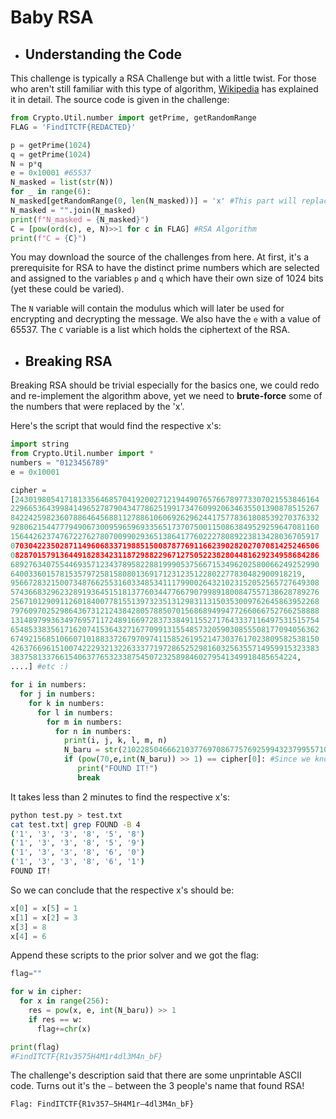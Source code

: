 # Baby RSA 

* ## Understanding the Code
This challenge is typically a RSA Challenge but with a little twist.
For those who aren't still familiar with this type of algorithm, [Wikipedia](https://en.wikipedia.org/wiki/RSA_(cryptosystem))
has explained it in detail.
The source code is given in the challenge:
```python
from Crypto.Util.number import getPrime, getRandomRange
FLAG = 'FindITCTF{REDACTED}'

p = getPrime(1024)
q = getPrime(1024)
N = p*q
e = 0x10001 #65537
N_masked = list(str(N))
for _ in range(6):
N_masked[getRandomRange(0, len(N_masked))] = 'x' #This part will replace certain number randomly from N with 'x'
N_masked = "".join(N_masked)
print(f"N_masked = {N_masked}")
C = [pow(ord(c), e, N)>>1 for c in FLAG] #RSA Algorithm
print(f"C = {C}")
```
You may download the source of the challenges from here.
At first, it's a prerequisite for RSA to have the distinct prime numbers which
are selected and assigned to the variables `p` and `q` which have their own
size of 1024 bits (yet these could be varied).

The `N` variable will contain the modulus which will later be used for encrypting and
decrypting the message. We also have the `e` with a value of 65537.
The `C` variable is a list which holds the ciphertext of the RSA.

* ## Breaking RSA
Breaking RSA should be trivial especially for the basics one, we could redo and re-implement
the algorithm above, yet we need to **brute-force** some of the numbers that were replaced by 
the 'x'.

Here's the script that would find the respective x's:
```python
import string
from Crypto.Util.number import *
numbers = "0123456789"
e = 0x10001

cipher =
[24301980541718133564685704192002712194490765766789773307021553846164
229665364399841496527879043477862519917347609920634635501390878515267
842242598236078864645688112788610606926296244175778361808539270376332
928062154477794906730095965969335651737075001150863849529259647081160
156442623747672276278070099029365138641776022278089223813428036705917
070304223502871149606833719885150087877691166239028202707081425246506
082870157913644918283423118729882296712750522382804481629234958684286
689276340755446935712343789582288199905375667153496202580066249252990
64003360157815357972581580801369171231235122802277830482900918219,
956672832150073487662553160334853411179900264321023152052565727649308
574366832962328919364515181377603447766790799891800847557138628789276
256710129091126018400778155139732351312983113150353009762645863952268
797609702529864367312124384280578850701568689499477266066752766258888
131489799363497695711724891669728373384911552717643337116497531515754
654853383561716207415364327167709913155485732059030855508177094056362
674921568510660710188337267970974115852619521473037617023809582538150
426376696151007422293213226333771972865252981603256355714959915323383
3837581337661540637765323387545072325898460279541349918485654224,
....] #etc :)

for i in numbers:
  for j in numbers:
    for k in numbers:
      for l in numbers:
        for m in numbers:
          for n in numbers:
            print(i, j, k, l, m, n)
            N_baru = str(21022850466621037769708677576925994323799557100753480004047244311247904448349530332497012095272352769059840683329533206682874110) + i + str(289126845969366352627121095133697653792615564277853968085374458187497270011357018991524922740682560909276968423432230525022773410732626759045003404453844514854089059052168106105408307) + j + str(70802712764976697277408322943223343255363381115432845840845941253305324016139244019454699910693785375999481543635730084790753124753680354721534315616158297852604043938719783) + k + str(73397) + l +str(46442242145088603060181358033531883703753) + m + str(3374330449276881764159676919120402711238866891557) + n + str(60413515481545371406947204366503)
            if (pow(70,e,int(N_baru)) >> 1) == cipher[0]: #Since we know the flag starts with 'F' and ord('F') == 70 :) We could use it for a faster search
               print("FOUND IT!")
               break
```

It takes less than 2 minutes to find the respective x's:
```bash
python test.py > test.txt
cat test.txt| grep FOUND -B 4
('1', '3', '3', '8', '5', '8')
('1', '3', '3', '8', '5', '9')
('1', '3', '3', '8', '6', '0')
('1', '3', '3', '8', '6', '1')
FOUND IT!
```

So we can conclude that the respective x's should be:
```python
x[0] = x[5] = 1
x[1] = x[2] = 3
x[3] = 8
x[4] = 6
```

Append these scripts to the prior solver and we got the flag:
```python
flag=""

for w in cipher:
  for x in range(256):
    res = pow(x, e, int(N_baru)) >> 1
    if res == w:
      flag+=chr(x)

print(flag)
#FindITCTF{R1v3575H4M1r4dl3M4n_bF}
```

The challenge's description said that there are some unprintable ASCII code.
Turns out it's the `–` between the 3 people's name that found RSA!

`Flag: FindITCTF{R1v357–5H4M1r–4dl3M4n_bF}`
